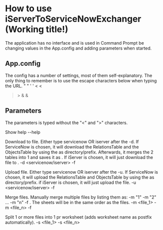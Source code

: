 How to use iServerToServiceNowExchanger (Working title!)
========================================================

The application has no interface and is used in Command Prompt be changing values in the App.config and adding parameters when started.

App.config
----------
The config has a number of settings, most of them self-explanatory.
The only thing to remember is to use the escape characters below when typing the URL.
"   &quot;
'   &apos;
<   &lt;
>   &gt;
&   &amp;


Parameters
----------
The parameters is typed without the "<" and ">" characters.

Show help
--help

Download to file. Either type servicenow OR iserver after the -d.
If ServiceNow is chosen, it will download the RelationsTable and the ObjectsTable by using the <to file> as directory/prefix. Afterwards, it merges the 2 tables into 1 and saves it as <to file>.
If iServer is chosen, it will just download the file to <to file>.
-d <servicenow/iserver> -f <to file>

Upload file. Either type servicenow OR iserver after the -u.
If ServiceNow is chosen, it will upload the RelationsTable and ObjectsTable by using the <to file> as directory/prefix.
if iServer is chosen, it will just upload the file.
-u <servicenow/iserver> -f <from file>

Merge files. Manually merge multiple files by listing them as: -m "1" -m "2" ... -m "n" -f <to file>. The sheets will be in the same order as the files.
-m <file_1> -m <file_n> -f <to fileMerged>

Split 1 or more files into 1 pr worksheet (adds worksheet name as postfix automatically).
-s <file_1> -s <file_n>